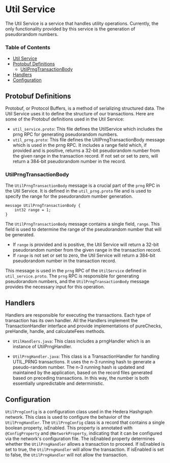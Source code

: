 # Util Service

The Util Service is a service that handles utility operations.
Currently, the only functionality provided by this service is the generation of
pseudorandom numbers.

### Table of Contents

- [Util Service](#Util-Service)
- [Protobuf Definitions](#Protobuf-Definitions)
  - [UtilPrngTransactionBody](#UtilPrngTransactionBody)
- [Handlers](#Handlers)
- [Configuration](#Configuration)

## Protobuf Definitions

Protobuf, or Protocol Buffers, is a method of serializing structured data.
The Util Service uses it to define the structure of our transactions. Here are some of
the Protobuf definitions used in the Util Service:

- ```util_service.proto```: This file defines the UtilService which includes the prng RPC
  for generating pseudorandom numbers.
- ```util_prng.proto```: This file defines the UtilPrngTransactionBody message which is
  used in the prng RPC. It includes a range field which, if provided and is positive,
  returns a 32-bit pseudorandom number from the given range in the transaction record.
  If not set or set to zero, will return a 384-bit pseudorandom number in the record.

### UtilPrngTransactionBody

The `UtilPrngTransactionBody` message is a crucial part of the `prng` RPC in the Util Service.
It is defined in the `util_prng.proto` file and is used to specify the range for the pseudorandom
number generation.

```
message UtilPrngTransactionBody {
    int32 range = 1;
}
```

The `UtilPrngTransactionBody` message contains a single field, `range`. This field is used to determine the range of the pseudorandom number that will be generated.

- If `range` is provided and is positive, the Util Service will return a 32-bit pseudorandom number from the given range in the transaction record.
- If `range` is not set or set to zero, the Util Service will return a 384-bit pseudorandom number in the transaction record.

This message is used in the `prng` RPC of the `UtilService` defined in `util_service.proto`.
The `prng` RPC is responsible for generating pseudorandom numbers, and
the `UtilPrngTransactionBody` message provides the necessary input for this operation.

## Handlers

Handlers are responsible for executing the transactions. Each type of transaction has its
own handler. All the Handlers implement the TransactionHandler interface and provide
implementations of pureChecks, preHandle, handle, and calculateFees methods.

- ```UtilHandlers.java```: This class includes a prngHandler which is an instance of
  UtilPrngHandler.

- ```UtilPrngHandler.java```: This class is a TransactionHandler for handling UTIL_PRNG
  transactions. It uses the n-3 running hash to generate a pseudo-random number.
  The n-3 running hash is updated and maintained by the application, based on the
  record files generated based on preceding transactions. In this way, the number is
  both essentially unpredictable and deterministic.

## Configuration

```UtilPrngConfig``` is a configuration class used in the Hedera Hashgraph network.
This class is used to configure the behavior of the ```UtilPrngHandler```. The ```UtilPrngConfig```
class is a record that contains a single boolean property, isEnabled. This property is
annotated with ```@ConfigProperty``` and ```@NetworkProperty```, indicating that it can be
configured via the network's configuration file. The isEnabled property determines whether
the ```UtilPrngHandler``` allows a transaction to proceed. If isEnabled is set to true, the
```UtilPrngHandler``` will allow the transaction. If isEnabled is set to false,
the ```UtilPrngHandler``` will not allow the transaction.
